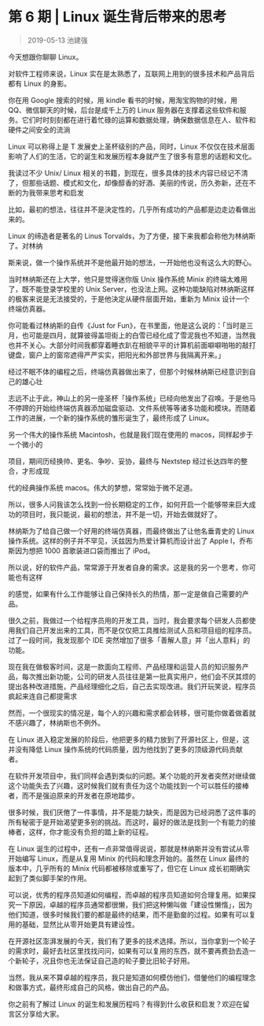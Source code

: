 # 第 6 期 | Linux 诞生背后带来的思考
> 2019-05-13 池建强

今天想跟你聊聊 Linux。

对软件工程师来说，Linux 实在是太熟悉了，互联网上用到的很多技术和产品背后都有 Linux 的身影。

你在用 Google 搜索的时候，用 kindle 看书的时候，用淘宝购物的时候，用 QQ、微信聊天的时候，后台是成千上万的 Linux 服务器在支撑着这些软件和服务。它们时时刻刻都在进行着忙碌的运算和数据处理，确保数据信息在人、软件和硬件之间安全的流淌

Linux 可以称得上是 T 发展史上圣杯级别的产品，同时，Linux 不仅仅在技术层面影响了人们的生活，它的诞生和发展历程本身就产生了很多有意思的话题和文化。

我读过不少 Unix/ Linux 相关的书籍，到现在，很多具体的技术内容已经记不清了，但那些话题、模式和文化，却像醇香的好酒、美丽的传说，历久弥新，还在不断的为我带来思考和启发

比如，最初的想法，往往并不是決定性的，几乎所有成功的产品都是边走边看做出来的。

Linux 的缔造者是著名的 Linus Torvalds，为了方便，接下来我都会称他为林纳斯了。对林纳

斯来说，做一个操作系统并不是他最开始的想法，一开始他也没有这么大的野心。

当时林纳斯还在上大学，他只是觉得迷你版 Unix 操作系统 Minix 的终端太难用了，既不能登录学校里的 Unix Server，也没法上网。这种功能缺陷对林纳斯这样的极客来说是无法接受的，于是他決定从硬件层面开始，重新为 Minix 设计一个终端仿真器。

你可能看过林纳斯的自传《Just for Fun》，在书里面，他是这么说的：「当时是三月，也可能是四月，就算彼得盖坦街上的白雪已经化成了雪泥我也不知道，当然我也并不关心。大部分时间我都穿着睡衣趴在相貌平平的计算机前面噼噼啪啪的敲打键盘，窗户上的窗帘遮得严严实实，把阳光和外部世界与我隔离开来。」

经过不眠不体的编程之后，终端仿真器做出来了，但那个时候林纳斯已经意识到自己的雄心壮

志远不止于此，神山上的另一座圣杯「操作系统」已经向他发出了召唤。于是他马不停蹄的开始给终端仿真器添加磁盘驱动、文件系统等等诸多功能和模块。而随着工作的进展，一个新的操作系统的雏形诞生了，最终形成了 Linux。

另一个伟大的操作系统 Macintosh，也就是我们现在使用的 macos，同样起步于ー个微小的

项目，期间历经换帅、更名、争吵、妥协，最终与 Nextstep 经过长达四年的整合，才形成现

代的经典操作系统 macos。伟大的梦想，常常始于微不足道。

所以，很多人问我该怎么找到一份长期稳定的工作，如何开启一个能够带来巨大成功的项目时，我只能说，最初的想法，并不是一切，开始去做就好了。

林纳斯为了给自己做一个好用的终端仿真器，而最终做出了让他名垂青史的 Linux 操作系统。这样的例子并不罕见，沃兹因为热爱计算机而设计出了 Apple I，乔布斯因为想把 1000 首歌装进口袋而推出了 iPod。

所以说，好的软件产品，常常源于开发者自身的需求。这是我的另一个思考，你可能也有这样

的感觉，如果有什么工作能够让自己保持长久的热情，那一定是做自己需要的产品。

很久之前，我做过一个给程序员用的开发工具，当时，我会要求每个研发人员都使用我们自己开发出来的工具，而不是仅仅把工具推给测试人员和项目组的程序员。过了一段时间，我发现那个 IDE 突然增加了很多「善解人意」并「出人意料」的功能。

现在我在做极客时间，这是一款面向工程师、产品经理和运营人员的知识服务产品，每次推出新功能，公司的研发人员往往是第一批真实用户，他们会不厌其烦的提出各种改进措施，产品经理细化之后，自己去实现改进。我们开玩笑说，程序员疯起来连自己都提需求

然而，一个很现实的情况是，每个人的兴趣和需求都会转移，很可能你做着做着就不感兴趣了，林纳斯也不例外。

在 Linux 进入稳定发展的阶段后，他把更多的精力放到了开源社区上，但是，这并没有降低 Linux 操作系统的代码质量，因为他找到了更多的顶级源代码贡献者。

在软件开发项目中，我们同样会遇到类似的问题。某个功能的开发者突然对继续做这个功能失去了兴趣，这时候我们就有责任为这个功能找到一个可以胜任的接棒者，而不是强迫原来的开发者在原地踏步。

很多时候，我们厌倦了一件事情，并不是能力缺失，而是因为已经洞悉了这件事的所有秘密于是开始渴望更多别的挑战。而这时，最好的做法是找到一个有能力的接棒者，这样，你才能没有负担的踏上新的征程。

在 Linux 诞生的过程中，还有一点非常值得说说，那就是林纳斯并没有尝试从零开始编写 Linux，而是从复用 Minix 的代码和理念开始的。虽然在 Linux 最终的版本中，几乎所有的 Minix 代码都被移除或重写了，但它在 Linux 成长初期确实起到了类似脚手架的作用。

可以说，优秀的程序员知道如何编程，而卓越的程序员知道如何合理复用。如果探究一下原因，卓越的程序员通常都很懒，我们把这种懒叫做「建设性懒惰」，因为他们知道，很多时候我们要的都是最终的结果，而不是勤奤的过程。如果有可以复用的基础，显然比从零开始更具有建设性。

在开源社区澎湃发展的今天，我们有了更多的技术选择。所以，当你拿到一个轮子的需求时，最好去社区里找找问问，如果有可以复用的东西，就不要再费劲去造一个新轮子，况且你也无法保证自己造的轮子要比旧轮子好用。

当然，我从来不算卓越的程序员，我只是知道如何模仿他们，借鎣他们的编程理念和做事方式，最终形成自己的风格，做出自己的产品。

你之前有了解过 Linux 的诞生和发展历程吗？有得到什么收获和启发？欢迎在留言区分享给大家。

